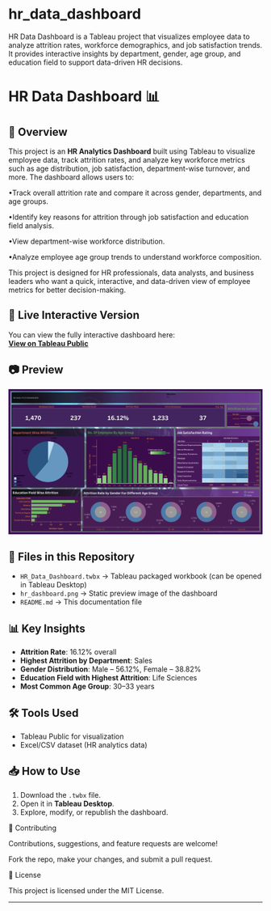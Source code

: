 # hr_data_dashboard
HR Data Dashboard is a Tableau project that visualizes employee data to analyze attrition rates, workforce demographics, and job satisfaction trends. It provides interactive insights by department, gender, age group, and education field to support data-driven HR decisions.

# HR Data Dashboard 📊

## 📌 Overview
This project is an **HR Analytics Dashboard** built using Tableau to visualize employee data, track attrition rates, and analyze key workforce metrics such as age distribution, job satisfaction, department-wise turnover, and more.
The dashboard allows users to:

•Track overall attrition rate and compare it across gender, departments, and age groups.

•Identify key reasons for attrition through job satisfaction and education field analysis.

•View department-wise workforce distribution.

•Analyze employee age group trends to understand workforce composition.

This project is designed for HR professionals, data analysts, and business leaders who want a quick, interactive, and data-driven view of employee metrics for better decision-making.

## 🔗 Live Interactive Version
You can view the fully interactive dashboard here:  
[**View on Tableau Public**](https://public.tableau.com/app/profile/maryha.sulbhi/viz/HRData_17483552865460/Dashboard1)

## 📷 Preview
![Dashboard Preview](hr_dashboard.png)

## 📂 Files in this Repository
- `HR_Data_Dashboard.twbx` → Tableau packaged workbook (can be opened in Tableau Desktop)
- `hr_dashboard.png` → Static preview image of the dashboard
- `README.md` → This documentation file

## 📊 Key Insights
- **Attrition Rate**: 16.12% overall
- **Highest Attrition by Department**: Sales
- **Gender Distribution**: Male – 56.12%, Female – 38.82%
- **Education Field with Highest Attrition**: Life Sciences
- **Most Common Age Group**: 30–33 years

## 🛠️ Tools Used
- Tableau Public for visualization
- Excel/CSV dataset (HR analytics data)

## 📥 How to Use
1. Download the `.twbx` file.
2. Open it in **Tableau Desktop**.
3. Explore, modify, or republish the dashboard.

🤝 Contributing

Contributions, suggestions, and feature requests are welcome!

Fork the repo, make your changes, and submit a pull request.

📄 License

This project is licensed under the MIT License.

---
